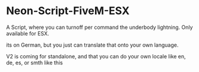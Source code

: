 # Neon-Script-FiveM-ESX
A Script, where you can turnoff per command the underbody lightning. Only available for ESX.

its on German, but you just can translate that onto your own language.

V2 is coming for standalone, and that you can do your own locale like en, de, es, or smth like this
